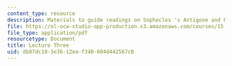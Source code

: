 ```yaml
---
content_type: resource
description: Materials to guide readings on Sophocles 's Antigone and Plato's Crito.
file: https://ol-ocw-studio-app-production.s3.amazonaws.com/courses/15-269b-literature-ethics-and-authority-fall-2002/db87dc103e3612eaf340604d442567c0_lecture3.pdf
file_type: application/pdf
resourcetype: Document
title: Lecture Three
uid: db87dc10-3e36-12ea-f340-604d442567c0
---
```

